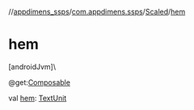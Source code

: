 //[appdimens_ssps](../../../index.md)/[com.appdimens.ssps](../index.md)/[Scaled](index.md)/[hem](hem.md)

# hem

[androidJvm]\

@get:[Composable](https://developer.android.com/reference/kotlin/androidx/compose/runtime/Composable.html)

val [hem](hem.md): [TextUnit](https://developer.android.com/reference/kotlin/androidx/compose/ui/unit/TextUnit.html)
